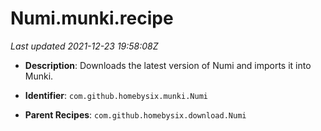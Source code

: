 # Numi.munki.recipe

_Last updated 2021-12-23 19:58:08Z_

- **Description**: Downloads the latest version of Numi and imports it into Munki.

- **Identifier**: `com.github.homebysix.munki.Numi`

- **Parent Recipes**: `com.github.homebysix.download.Numi`